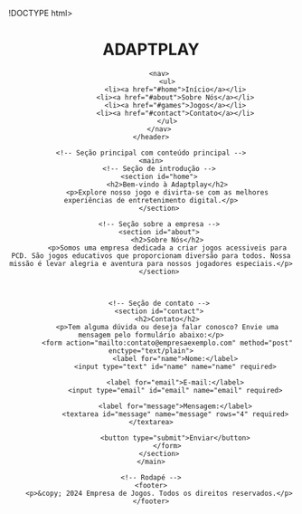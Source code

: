 !DOCTYPE html>
<html lang="pt-BR">
<head>
    <meta charset="UTF-8">
    <meta name="viewport" content="width=device-width, initial-scale=1.0">
    <meta name="description" content="Bem-vindo à Adaptplay, onde você encontra diversão e entretenimento de qualidade.">
    <title>Empresa de Jogos</title>
    <link rel="stylesheet" href="styles.css">
</head>
<body>
    <!-- Cabeçalho com navegação  -->
    <header>
        <h1>ADAPTPLAY</h1>

        <nav>
            <ul>
                <li><a href="#home">Início</a></li>
                <li><a href="#about">Sobre Nós</a></li>
                <li><a href="#games">Jogos</a></li>
                <li><a href="#contact">Contato</a></li>
            </ul>
        </nav>
    </header>

    <!-- Seção principal com conteúdo principal -->
    <main>
        <!-- Seção de introdução -->
        <section id="home">
            <h2>Bem-vindo à Adaptplay</h2>
            <p>Explore nosso jogo e divirta-se com as melhores experiências de entretenimento digital.</p>
        </section>

        <!-- Seção sobre a empresa -->
        <section id="about">
            <h2>Sobre Nós</h2>
            <p>Somos uma empresa dedicada a criar jogos acessiveis para PCD. São jogos educativos que proporcionam diversão para todos. Nossa missão é levar alegria e aventura para nossos jogadores especiais.</p>
        </section>

    

        <!-- Seção de contato -->
        <section id="contact">
            <h2>Contato</h2>
            <p>Tem alguma dúvida ou deseja falar conosco? Envie uma mensagem pelo formulário abaixo:</p>
            <form action="mailto:contato@empresaexemplo.com" method="post" enctype="text/plain">
                <label for="name">Nome:</label>
                <input type="text" id="name" name="name" required>
                
                <label for="email">E-mail:</label>
                <input type="email" id="email" name="email" required>
                
                <label for="message">Mensagem:</label>
                <textarea id="message" name="message" rows="4" required></textarea>
                
                <button type="submit">Enviar</button>
            </form>
        </section>
    </main>

    <!-- Rodapé -->
    <footer>
        <p>&copy; 2024 Empresa de Jogos. Todos os direitos reservados.</p>
    </footer>
</body>
</html>
